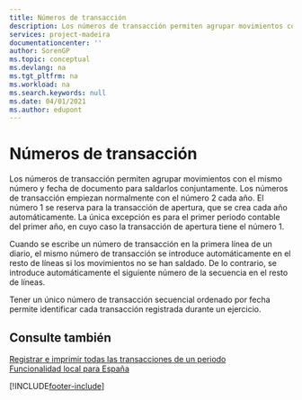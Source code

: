 ```yaml
---
title: Números de transacción
description: Los números de transacción permiten agrupar movimientos con el mismo número y fecha de documento para saldarlos conjuntamente.
services: project-madeira
documentationcenter: ''
author: SorenGP
ms.topic: conceptual
ms.devlang: na
ms.tgt_pltfrm: na
ms.workload: na
ms.search.keywords: null
ms.date: 04/01/2021
ms.author: edupont
---
```

# <a name="transaction-numbers"></a><a name="transaction-numbers"></a><a name="transaction-numbers"></a>Números de transacción
Los números de transacción permiten agrupar movimientos con el mismo número y fecha de documento para saldarlos conjuntamente. Los números de transacción empiezan normalmente con el número 2 cada año. El número 1 se reserva para la transacción de apertura, que se crea cada año automáticamente. La única excepción es para el primer periodo contable del primer año, en cuyo caso la transacción de apertura tiene el número 1.  

Cuando se escribe un número de transacción en la primera línea de un diario, el mismo número de transacción se introduce automáticamente en el resto de líneas si los movimientos no se han saldado. De lo contrario, se introduce automáticamente el siguiente número de la secuencia en el resto de líneas.  

Tener un único número de transacción secuencial ordenado por fecha permite identificar cada transacción registrada durante un ejercicio.  

## <a name="see-also"></a><a name="see-also"></a><a name="see-also"></a>Consulte también
 [Registrar e imprimir todas las transacciones de un periodo](how-to-post-and-print-all-transactions-for-a-period.md)   
 [Funcionalidad local para España](spain-local-functionality.md)


[!INCLUDE[footer-include](../../includes/footer-banner.md)]
